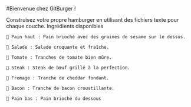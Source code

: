 #Bienvenue chez GitBurger !

Construisez votre propre hamburger en utilisant des fichiers texte pour chaque couche.
Ingrédients disponibles

    🥯 Pain haut : Pain brioché avec des graines de sésame sur le dessus.

    🥬 Salade : Salade croquante et fraîche.

    🍅 Tomate : Tranches de tomate bien mûre.

    🥩 Steak : Steak de bœuf grillé à la perfection.

    🧀 Fromage : Tranche de cheddar fondant.

    🥓 Bacon : Tranche de bacon croustillante.

    🍞 Pain bas : Pain brioché du dessous
